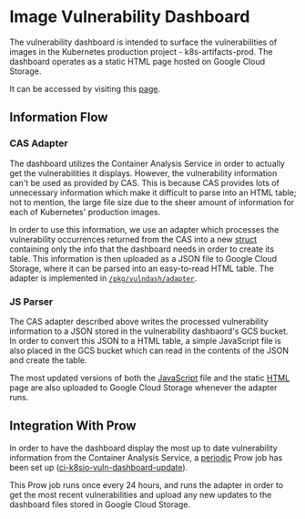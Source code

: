# Image Vulnerability Dashboard

The vulnerability dashboard is intended to surface the vulnerabilities of
images in the Kubernetes production project - k8s-artifacts-prod. The dashboard
operates as a static HTML page hosted on Google Cloud Storage.

It can be accessed by visiting this
[page](https://storage.googleapis.com/k8s-artifacts-prod-vuln-dashboard/dashboard.html).

## Information Flow

### CAS Adapter

The dashboard utilizes the Container Analysis Service in order to actually get
the vulnerabilities it displays. However, the vulnerability information can't
be used as provided by CAS. This is because CAS provides lots of unnecessary
information which make it difficult to parse into an HTML table; not to
mention, the large file size due to the sheer amount of information for each of
Kubernetes' production images.

In order to use this information, we use an adapter which processes the
vulnerability occurrences returned from the CAS into a new
[struct](/pkg/vulndash/adapter/types.go) containing only the info that the
dashboard needs in order to create its table. This information is then uploaded
as a JSON file to Google Cloud Storage, where it can be parsed into an
easy-to-read HTML table. The adapter is implemented in
[`/pkg/vulndash/adapter`](/pkg/vulndash/adapter/adapter.go).

### JS Parser

The CAS adapter described above writes the processed vulnerability information
to a JSON stored in the vulnerability dashbaord's GCS bucket. In order to
convert this JSON to a HTML table, a simple JavaScript file is also placed in
the GCS bucket which can read in the contents of the JSON and create the table.

The most updated versions of both the [JavaScript](dashboard.js) file and the
static [HTML](dashboard.html) page are also uploaded to Google Cloud Storage
whenever the adapter runs.

## Integration With Prow

In order to have the dashboard display the most up to date vulnerability
information from the Container Analysis Service, a
[periodic](https://git.k8s.io/test-infra/prow/jobs.md) Prow job has been set up
([ci-k8sio-vuln-dashboard-update](https://git.k8s.io/test-infra/config/jobs/kubernetes/wg-k8s-infra/trusted/wg-k8s-infra-trusted.yaml)).

This Prow job runs once every 24 hours, and runs the adapter in order to get
the most recent vulnerabilities and upload any new updates to the dashboard
files stored in Google Cloud Storage.
